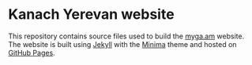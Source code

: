 # Kanach Yerevan website

This repository contains source files used to build the [myga.am](https://www.myga.am/) website.
The website is built using [Jekyll](https://jekyllrb.com/) with the [Minima](https://github.com/jekyll/minima) theme and hosted on [GitHub Pages](https://pages.github.com/).
